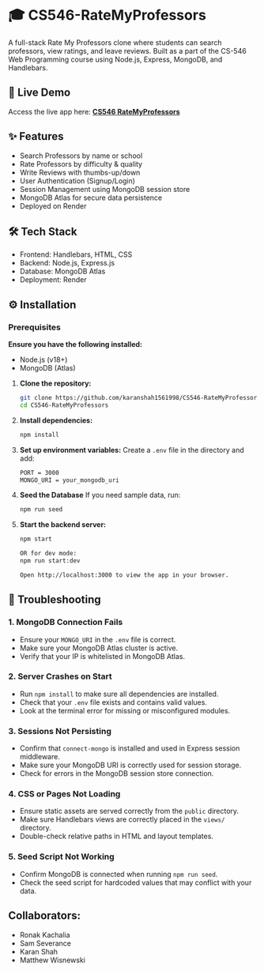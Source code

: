 # 🎓 CS546-RateMyProfessors

A full-stack Rate My Professors clone where students can search professors, view ratings, and leave reviews. Built as a part of the CS-546 Web Programming course using Node.js, Express, MongoDB, and Handlebars.

## 🚀 Live Demo
Access the live app here: **[CS546 RateMyProfessors](https://cs546-ratemyprofessors.onrender.com/)**

## ✨ Features
- Search Professors by name or school
- Rate Professors by difficulty & quality
- Write Reviews with thumbs-up/down
- User Authentication (Signup/Login)
- Session Management using MongoDB session store
- MongoDB Atlas for secure data persistence
- Deployed on Render

## 🛠 Tech Stack
- Frontend: Handlebars, HTML, CSS
- Backend: Node.js, Express.js
- Database: MongoDB Atlas
- Deployment: Render

## ⚙️ Installation
### Prerequisites
**Ensure you have the following installed:**
- Node.js (v18+)
- MongoDB (Atlas)

1. **Clone the repository:**
   ```bash
   git clone https://github.com/karanshah1561998/CS546-RateMyProfessors.git
   cd CS546-RateMyProfessors

2. **Install dependencies:**
   ```bash
   npm install

3. **Set up environment variables:**
   Create a `.env` file in the directory and add:
   ```bash
   PORT = 3000
   MONGO_URI = your_mongodb_uri

4. **Seed the Database**
   If you need sample data, run:
   ```bash
   npm run seed

4. **Start the backend server:**
   ```bash
   npm start

   OR for dev mode:
   npm run start:dev

   Open http://localhost:3000 to view the app in your browser.

## 🧩 Troubleshooting

### 1. MongoDB Connection Fails
- Ensure your `MONGO_URI` in the `.env` file is correct.
- Make sure your MongoDB Atlas cluster is active.
- Verify that your IP is whitelisted in MongoDB Atlas.

### 2. Server Crashes on Start
- Run `npm install` to make sure all dependencies are installed.
- Check that your `.env` file exists and contains valid values.
- Look at the terminal error for missing or misconfigured modules.

### 3. Sessions Not Persisting
- Confirm that `connect-mongo` is installed and used in Express session middleware.
- Make sure your MongoDB URI is correctly used for session storage.
- Check for errors in the MongoDB session store connection.

### 4. CSS or Pages Not Loading
- Ensure static assets are served correctly from the `public` directory.
- Make sure Handlebars views are correctly placed in the `views/` directory.
- Double-check relative paths in HTML and layout templates.

### 5. Seed Script Not Working
- Confirm MongoDB is connected when running `npm run seed`.
- Check the seed script for hardcoded values that may conflict with your data.

## Collaborators:
- Ronak Kachalia
- Sam Severance
- Karan Shah
- Matthew Wisnewski
